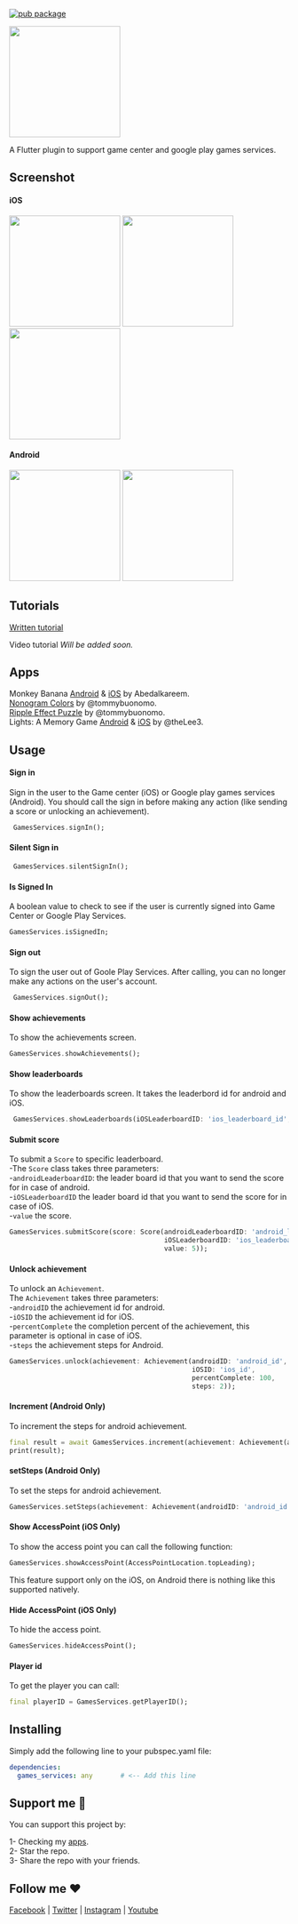 [![pub package](https://img.shields.io/pub/v/games_services.svg)](https://pub.dartlang.org/packages/games_services)

<img src="https://github.com/Abedalkareem/games_services/raw/master/logo.png" width="200"/>

A Flutter plugin to support game center and google play games services.  

## Screenshot  
#### iOS  
<img src="https://raw.githubusercontent.com/Abedalkareem/games_services/master/screenshots/screenshot1.png" width="200"/> <img src="https://raw.githubusercontent.com/Abedalkareem/games_services/master/screenshots/screenshot2.png" width="200"/> <img src="https://raw.githubusercontent.com/Abedalkareem/games_services/master/screenshots/screenshot3.png" width="200"/>  
#### Android  
<img src="https://raw.githubusercontent.com/Abedalkareem/games_services/master/screenshots/screenshot4.png" width="200"/> <img src="https://raw.githubusercontent.com/Abedalkareem/games_services/master/screenshots/screenshot5.png" width="200"/>  

## Tutorials  

[Written tutorial](https://bit.ly/2yv1C00)  

Video tutorial
*Will be added soon.*  

## Apps  

Monkey Banana [Android](https://play.google.com/store/apps/details?id=com.jostudio.monkeybanana) & [iOS](https://apps.apple.com/gm/app/id1514479049) by Abedalkareem.  
[Nonogram Colors](https://play.google.com/store/apps/details?id=com.tbuonomo.nonogramcolordot) by @tommybuonomo.  
[Ripple Effect Puzzle](https://play.google.com/store/apps/details?id=com.tbuonomo.rippleeffectpuzzle) by @tommybuonomo.  
Lights: A Memory Game [Android](https://play.google.com/store/apps/details?id=us.leephillips.lights) & [iOS](https://apps.apple.com/us/app/lights-a-memory-game/id1580230611) by @theLee3.  


## Usage  
#### Sign in  
Sign in the user to the Game center (iOS) or Google play games services (Android). You should call the sign in before making any action (like sending a score or unlocking an achievement).  
``` dart
 GamesServices.signIn();
```  

#### Silent Sign in
``` dart
 GamesServices.silentSignIn();
``` 

#### Is Signed In
A boolean value to check to see if the user is currently signed into Game Center or Google Play Services.  

```dart
GamesServices.isSignedIn;
```  

#### Sign out  
To sign the user out of Goole Play Services. After calling, you can no longer make any actions on the user's account.  

``` dart
 GamesServices.signOut();
```  

#### Show achievements
To show the achievements screen.  
``` dart
GamesServices.showAchievements();
```  

#### Show leaderboards
To show the leaderboards screen. It takes the leaderbord id for android and iOS.  
``` dart
 GamesServices.showLeaderboards(iOSLeaderboardID: 'ios_leaderboard_id', androidLeaderboardID: 'android_leaderboard_id');
```   

#### Submit score  
To submit a ```Score``` to specific leaderboard.  
-The ```Score``` class takes three parameters:  
-```androidLeaderboardID```: the leader board id that you want to send the score for in case of android.  
-```iOSLeaderboardID``` the leader board id that you want to send the score for in case of iOS.  
-```value``` the score.  

``` dart
GamesServices.submitScore(score: Score(androidLeaderboardID: 'android_leaderboard_id',
                                       iOSLeaderboardID: 'ios_leaderboard_id',
                                       value: 5));
```  

#### Unlock achievement  
To unlock an ```Achievement```.  
The ```Achievement``` takes three parameters:  
-```androidID``` the achievement id for android.  
-```iOSID``` the achievement id for iOS.  
-```percentComplete``` the completion percent of the achievement, this parameter is optional in case of iOS.  
-```steps``` the achievement steps for Android.

``` dart
GamesServices.unlock(achievement: Achievement(androidID: 'android_id',
                                              iOSID: 'ios_id',
                                              percentComplete: 100,
                                              steps: 2)); 
```  

#### Increment (Android Only)  
To increment the steps for android achievement.

```dart
final result = await GamesServices.increment(achievement: Achievement(androidID: 'android_id', steps: 50));
print(result);
```  

#### setSteps (Android Only)
To set the steps for android achievement.

```dart
GamesServices.setSteps(achievement: Achievement(androidID: 'android_id', steps: 50));
```  

#### Show AccessPoint (iOS Only)  
To show the access point you can call the following function:  

```dart
GamesServices.showAccessPoint(AccessPointLocation.topLeading);
```  

This feature support only on the iOS, on Android there is nothing like this supported natively.  

#### Hide AccessPoint (iOS Only)  
To hide the access point.

```dart
GamesServices.hideAccessPoint();
```  

#### Player id  
To get the player you can call:

```dart
final playerID = GamesServices.getPlayerID();
```

## Installing  
Simply add the following line to your pubspec.yaml file:  
``` yaml
dependencies:
  games_services: any       # <-- Add this line
```

## Support me 🚀  

You can support this project by:  

1- Checking my [apps](https://apps.apple.com/us/developer/id928910207).  
2- Star the repo.  
3- Share the repo with your friends.  

## Follow me ❤️  

[Facebook](https://www.facebook.com/Abedalkareem.Omreyh/) | [Twitter](http://twitter.com/abedalkareemomr) | [Instagram](http://instagram.com/abedalkareemomreyh/) | [Youtube](https://www.youtube.com/user/AbedalkareemOmreyh)
